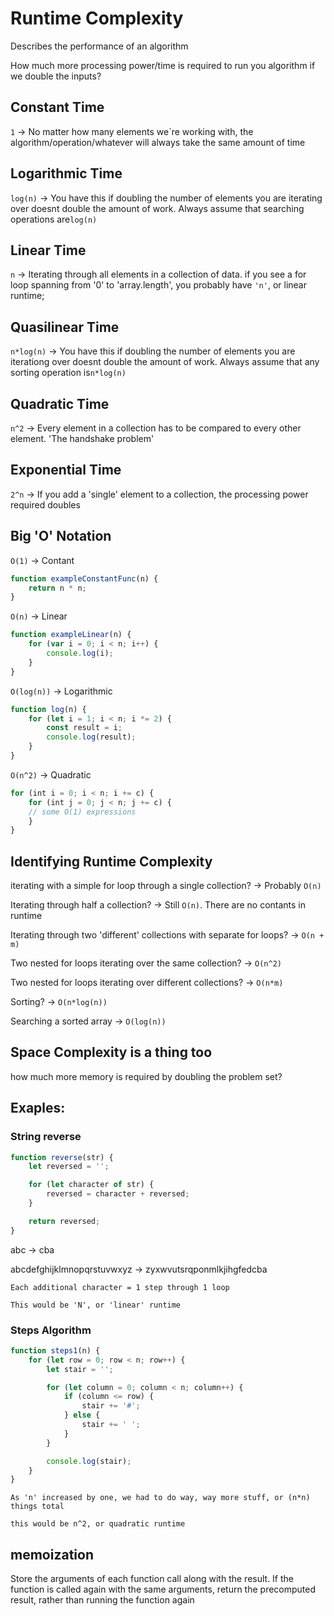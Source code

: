 # Runtime Complexity

Describes the performance of an algorithm

How much more processing power/time is required to run you algorithm if we double the inputs?

## Constant Time

`1` -> No matter how many elements we`re working with, the algorithm/operation/whatever will always take the same amount of time

## Logarithmic Time

`log(n)` -> You have this if doubling the number of elements you are iterating over doesnt double the amount of work. Always assume that searching operations are`log(n)`

## Linear Time

`n` -> Iterating through all elements in a collection of data. if you see a for loop spanning from '0' to 'array.length', you probably have `'n'`, or linear runtime;

## Quasilinear Time

`n*log(n)` -> You have this if doubling the number of elements you are iterationg over doesnt double the amount of work. Always assume that any sorting operation is`n*log(n)`

## Quadratic Time

`n^2` -> Every element in a collection has to be compared to every other element. 'The handshake problem'

## Exponential Time

`2^n` -> If you add a 'single' element to a collection, the processing power required doubles

## Big 'O' Notation

`O(1)` -> Contant

```js
function exampleConstantFunc(n) {
    return n * n;
}
```

`O(n)` -> Linear

```js
function exampleLinear(n) {
    for (var i = 0; i < n; i++) {
        console.log(i);
    }
}
```

`O(log(n))` -> Logarithmic

```js
function log(n) {
    for (let i = 1; i < n; i *= 2) {
        const result = i;
        console.log(result);
    }
}
```

`O(n^2)` -> Quadratic

```js
for (int i = 0; i < n; i += c) {
    for (int j = 0; j < n; j += c) {
    // some O(1) expressions
    }
}
```

## Identifying Runtime Complexity

iterating with a simple for loop through a single collection? -> Probably `O(n)`

Iterating through half a collection? -> Still `O(n)`. There are no contants in runtime

Iterating through two 'different' collections with separate for loops? -> `O(n + m)`

Two nested for loops iterating over the same collection? -> `O(n^2)`

Two nested for loops iterating over different collections? -> `O(n*m)`

Sorting? -> `O(n*log(n))`

Searching a sorted array -> `O(log(n))`

## Space Complexity is a thing too

how much more memory is required by doubling the problem set?

## Exaples:

### String reverse

```js
function reverse(str) {
    let reversed = '';

    for (let character of str) {
        reversed = character + reversed;
    }

    return reversed;
}
```

abc -> cba

abcdefghijklmnopqrstuvwxyz -> zyxwvutsrqponmlkjihgfedcba

`Each additional character = 1 step through 1 loop`

`This would be 'N', or 'linear' runtime`

### Steps Algorithm

```js
function steps1(n) {
    for (let row = 0; row < n; row++) {
        let stair = '';

        for (let column = 0; column < n; column++) {
            if (column <= row) {
                stair += '#';
            } else {
                stair += ' ';
            }
        }

        console.log(stair);
    }
}
```

`As 'n' increased by one, we had to do way, way more stuff, or (n*n) things total`

`this would be n^2, or quadratic runtime`

## memoization

Store the arguments of each function call along with the result. If the function is called again with the same arguments, return the precomputed result, rather than running the function again
